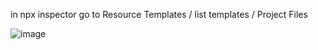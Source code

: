 in npx inspector go to Resource Templates / list templates / Project Files

![image](https://github.com/user-attachments/assets/95f3a77c-9d29-4c9a-aace-d1cdf4684b84)
